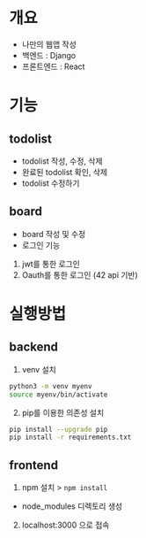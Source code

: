 # 개요
* 나만의 웹앱 작성
* 백엔드 : Django
* 프론트엔드 : React

# 기능
## todolist
* todolist 작성, 수정, 삭제
* 완료된 todolist 확인, 삭제
* todolist 수정하기

## board
* board 작성 및 수정
* 로그인 기능
1. jwt를 통한 로그인
2. Oauth를 통한 로그인 (42 api 기반)

# 실행방법
## backend
1. venv 설치
```Bash
python3 -m venv myenv
source myenv/bin/activate
```
2. pip를 이용한 의존성 설치
```Bash
pip install --upgrade pip
pip install -r requirements.txt
```

## frontend
1. npm 설치 > `npm install`
* node_modules 디렉토리 생성
2. localhost:3000 으로 접속